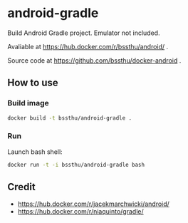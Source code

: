 # android-gradle

Build Android Gradle project.
Emulator not included.

Avaliable at https://hub.docker.com/r/bssthu/android/ .

Source code at https://github.com/bssthu/docker-android .

## How to use

### Build image
```bash
docker build -t bssthu/android-gradle .
```

### Run
Launch bash shell:
```bash
docker run -t -i bssthu/android-gradle bash
```


## Credit
- https://hub.docker.com/r/jacekmarchwicki/android/
- https://hub.docker.com/r/niaquinto/gradle/
